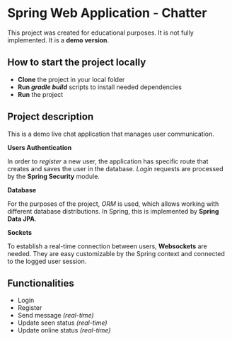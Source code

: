 # Spring Web Application - Chatter
This project was created for educational purposes. It is not fully implemented. It is a **demo version**.

## How to start the project locally
* **Clone** the project in your local folder
* **Run _gradle build_** scripts to install needed dependencies
* **Run** the project

## Project description
This is a demo live chat application that manages user communication.

**Users Authentication**

In order to *register* a new user, the application has specific route that creates and saves the user in the database.
*Login* requests are processed by the **Spring Security** module.

**Database**

For the purposes of the project, *ORM* is used, which allows working with different database distributions. 
In Spring, this is implemented by **Spring Data JPA**.

**Sockets**

To establish a real-time connection between users, **Websockets** are needed. They are easy customizable by the Spring context and connected to the logged user session.

## Functionalities
* Login
* Register
* Send message *(real-time)*
* Update seen status *(real-time)*
* Update online status *(real-time)*

